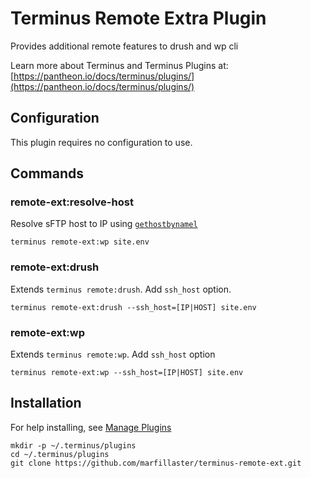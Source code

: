 # Terminus Remote Extra Plugin

Provides additional remote features to drush and wp cli

Learn more about Terminus and Terminus Plugins at:
[https://pantheon.io/docs/terminus/plugins/](https://pantheon.io/docs/terminus/plugins/)

## Configuration

This plugin requires no configuration to use.

## Commands

### remote-ext:resolve-host

Resolve sFTP host to IP using [`gethostbynamel`](https://www.php.net/manual/en/function.gethostbynamel.php)
```
terminus remote-ext:wp site.env
```


### remote-ext:drush

Extends `terminus remote:drush`. Add `ssh_host` option.
```
terminus remote-ext:drush --ssh_host=[IP|HOST] site.env
```

### remote-ext:wp

Extends `terminus remote:wp`. Add `ssh_host` option
```
terminus remote-ext:wp --ssh_host=[IP|HOST] site.env
```


## Installation
For help installing, see [Manage Plugins](https://pantheon.io/docs/terminus/plugins/)
```
mkdir -p ~/.terminus/plugins
cd ~/.terminus/plugins
git clone https://github.com/marfillaster/terminus-remote-ext.git
```
